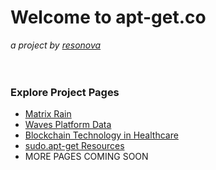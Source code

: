 # Welcome to apt-get.co
 _a project by [resonova](https://www.resonova.com)_
<br>
<br>
<br>

### Explore Project Pages
- [Matrix Rain](http://www.apt-get.co/matrix.html)
- [Waves Platform Data](http://www.apt-get.co/waves.html)
- [Blockchain Technology in Healthcare](http://www.apt-get.co/blockchain-healthcare)
- [sudo.apt-get Resources](http://sudo.apt-get.co)
- MORE PAGES COMING SOON
